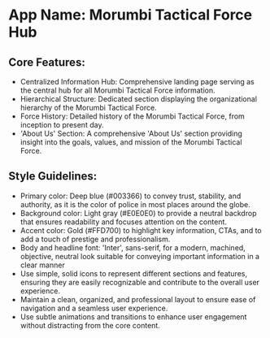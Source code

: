 # **App Name**: Morumbi Tactical Force Hub

## Core Features:

- Centralized Information Hub: Comprehensive landing page serving as the central hub for all Morumbi Tactical Force information.
- Hierarchical Structure: Dedicated section displaying the organizational hierarchy of the Morumbi Tactical Force.
- Force History: Detailed history of the Morumbi Tactical Force, from inception to present day.
- 'About Us' Section: A comprehensive 'About Us' section providing insight into the goals, values, and mission of the Morumbi Tactical Force.

## Style Guidelines:

- Primary color: Deep blue (#003366) to convey trust, stability, and authority, as it is the color of police in most places around the globe.
- Background color: Light gray (#E0E0E0) to provide a neutral backdrop that ensures readability and focuses attention on the content.
- Accent color: Gold (#FFD700) to highlight key information, CTAs, and to add a touch of prestige and professionalism.
- Body and headline font: 'Inter', sans-serif, for a modern, machined, objective, neutral look suitable for conveying important information in a clear manner
- Use simple, solid icons to represent different sections and features, ensuring they are easily recognizable and contribute to the overall user experience.
- Maintain a clean, organized, and professional layout to ensure ease of navigation and a seamless user experience.
- Use subtle animations and transitions to enhance user engagement without distracting from the core content.